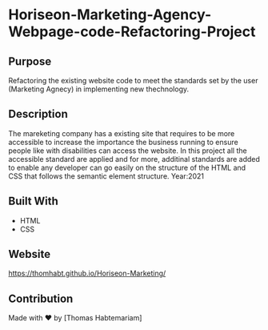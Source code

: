 # Horiseon-Marketing-Agency-Webpage-code-Refactoring-Project

## Purpose
Refactoring the existing website code to meet the standards set by the user (Marketing Agnecy) in implementing new thechnology.

## Description

 The mareketing company has a existing site that requires to be more accessible to increase the importance the business running to ensure people
like with disabilities can access the website. In this project all the accessible standard are applied and for more, additinal standards are added
to enable any developer can go easily on the structure of the HTML and CSS that follows the semantic element structure.
Year:2021

## Built With
* HTML
* CSS

## Website
https://thomhabt.github.io/Horiseon-Marketing/

## Contribution
Made with ❤️ by [Thomas Habtemariam]

 
